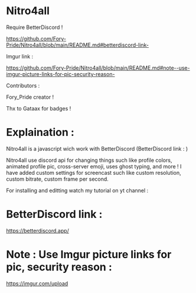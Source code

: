 # Nitro4all

Require BetterDiscord ! 

https://github.com/Fory-Pride/Nitro4all/blob/main/README.md#betterdiscord-link-

Imgur link :

https://github.com/Fory-Pride/Nitro4all/blob/main/README.md#note--use-imgur-picture-links-for-pic-security-reason-



Contributors :

Fory_Pride creator !

Thx to Gataax for badges !

# Explaination :
Nitro4all is a javascript wich work with BetterDiscord 
(BetterDiscord link : )

Nitro4all use discord api for changing things such like profile colors, animated profile pic, cross-server emoji, uses ghost typing, and more !
I have added custom settings for screencast such like custom resolution, custom bitrate, custom frame per second.

For installing and editting watch my tutorial on yt channel : 



# BetterDiscord link : 
https://betterdiscord.app/

# Note : Use Imgur picture links for pic, security reason :
https://imgur.com/upload



